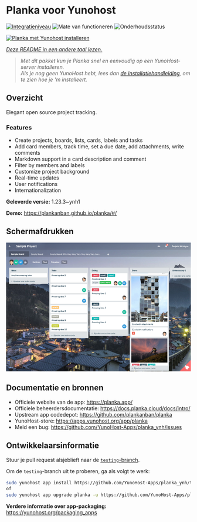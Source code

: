 <!--
NB: Deze README is automatisch gegenereerd door <https://github.com/YunoHost/apps/tree/master/tools/readme_generator>
Hij mag NIET handmatig aangepast worden.
-->

# Planka voor Yunohost

[![Integratieniveau](https://dash.yunohost.org/integration/planka.svg)](https://ci-apps.yunohost.org/ci/apps/planka/) ![Mate van functioneren](https://ci-apps.yunohost.org/ci/badges/planka.status.svg) ![Onderhoudsstatus](https://ci-apps.yunohost.org/ci/badges/planka.maintain.svg)

[![Planka met Yunohost installeren](https://install-app.yunohost.org/install-with-yunohost.svg)](https://install-app.yunohost.org/?app=planka)

*[Deze README in een andere taal lezen.](./ALL_README.md)*

> *Met dit pakket kun je Planka snel en eenvoudig op een YunoHost-server installeren.*  
> *Als je nog geen YunoHost hebt, lees dan [de installatiehandleiding](https://yunohost.org/install), om te zien hoe je 'm installeert.*

## Overzicht

Elegant open source project tracking.

### Features

- Create projects, boards, lists, cards, labels and tasks
- Add card members, track time, set a due date, add attachments, write comments
- Markdown support in a card description and comment
- Filter by members and labels
- Customize project background
- Real-time updates
- User notifications
- Internationalization


**Geleverde versie:** 1.23.3~ynh1

**Demo:** <https://plankanban.github.io/planka/#/>

## Schermafdrukken

![Schermafdrukken van Planka](./doc/screenshots/screenshot.png)

## Documentatie en bronnen

- Officiele website van de app: <https://planka.app/>
- Officiele beheerdersdocumentatie: <https://docs.planka.cloud/docs/intro/>
- Upstream app codedepot: <https://github.com/plankanban/planka>
- YunoHost-store: <https://apps.yunohost.org/app/planka>
- Meld een bug: <https://github.com/YunoHost-Apps/planka_ynh/issues>

## Ontwikkelaarsinformatie

Stuur je pull request alsjeblieft naar de [`testing`-branch](https://github.com/YunoHost-Apps/planka_ynh/tree/testing).

Om de `testing`-branch uit te proberen, ga als volgt te werk:

```bash
sudo yunohost app install https://github.com/YunoHost-Apps/planka_ynh/tree/testing --debug
of
sudo yunohost app upgrade planka -u https://github.com/YunoHost-Apps/planka_ynh/tree/testing --debug
```

**Verdere informatie over app-packaging:** <https://yunohost.org/packaging_apps>

